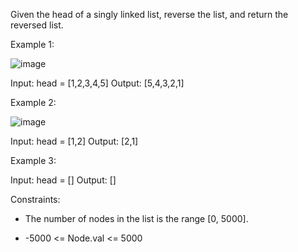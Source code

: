 Given the head of a singly linked list, reverse the list, and return the reversed list.

Example 1:

![image](https://user-images.githubusercontent.com/25152105/182010734-d069b3a6-758c-495e-929e-672dcafc4431.png)

Input: head = [1,2,3,4,5]
Output: [5,4,3,2,1]

Example 2:

![image](https://user-images.githubusercontent.com/25152105/182010748-aa245fe4-da5f-4be8-9655-cdd991cab43f.png)

Input: head = [1,2]
Output: [2,1]

Example 3:

Input: head = []
Output: []

Constraints:

- The number of nodes in the list is the range [0, 5000].

- -5000 <= Node.val <= 5000
